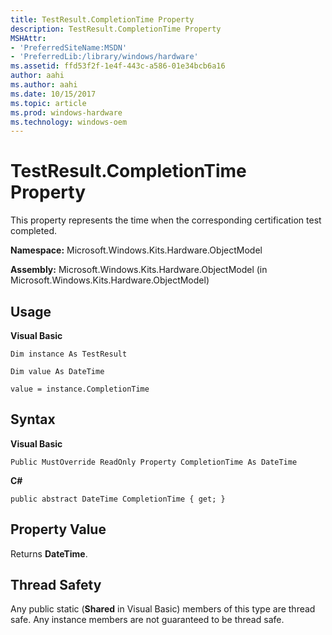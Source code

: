```yaml
---
title: TestResult.CompletionTime Property
description: TestResult.CompletionTime Property
MSHAttr:
- 'PreferredSiteName:MSDN'
- 'PreferredLib:/library/windows/hardware'
ms.assetid: ffd53f2f-1e4f-443c-a586-01e34bcb6a16
author: aahi
ms.author: aahi
ms.date: 10/15/2017
ms.topic: article
ms.prod: windows-hardware
ms.technology: windows-oem
---
```


# TestResult.CompletionTime Property


This property represents the time when the corresponding certification test completed.

**Namespace:** Microsoft.Windows.Kits.Hardware.ObjectModel

**Assembly:** Microsoft.Windows.Kits.Hardware.ObjectModel (in Microsoft.Windows.Kits.Hardware.ObjectModel)

## <span id="Usage"></span><span id="usage"></span><span id="USAGE"></span>Usage


**Visual Basic**

`Dim instance As TestResult`

`Dim value As DateTime`

`value = instance.CompletionTime`

## <span id="Syntax"></span><span id="syntax"></span><span id="SYNTAX"></span>Syntax


**Visual Basic**

`Public MustOverride ReadOnly Property CompletionTime As DateTime`

**C#**

`public abstract DateTime CompletionTime { get; }`

## <span id="Property_Value"></span><span id="property_value"></span><span id="PROPERTY_VALUE"></span>Property Value


Returns **DateTime**.

## <span id="Thread_Safety"></span><span id="thread_safety"></span><span id="THREAD_SAFETY"></span>Thread Safety


Any public static (**Shared** in Visual Basic) members of this type are thread safe. Any instance members are not guaranteed to be thread safe.

 

 






